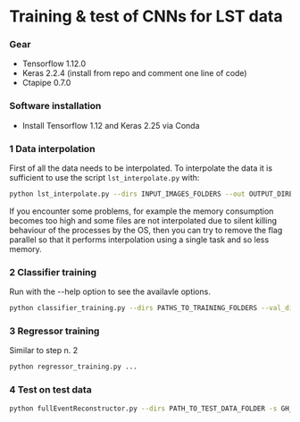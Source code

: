 # Training & test of CNNs for LST data

### Gear

- Tensorflow 1.12.0
- Keras 2.2.4 (install from repo and comment one line of code)
- Ctapipe 0.7.0

### Software installation
- Install Tensorflow 1.12 and Keras 2.25 via Conda

### 1 Data interpolation
First of all the data needs to be interpolated.
To interpolate the data it is sufficient to use the script ```lst_interpolate.py``` with:

```sh
python lst_interpolate.py --dirs INPUT_IMAGES_FOLDERS --out OUTPUT_DIRECTORY --parallel
```

If you encounter some problems, for example the memory consumption becomes too high and some files are not interpolated due to silent killing behaviour of the processes by the OS, then you can try to remove the flag parallel so that it performs interpolation using a single task and so less memory.

### 2 Classifier training

Run with the --help option to see the availavle options.

```sh
python classifier_training.py --dirs PATHS_TO_TRAINING_FOLDERS --val_dirs PATHS_TO_VALIDATION_FOLDERS --model MODEL_NAME --time --epochs NUMBER_OF_EPOCHS --batch_size BATCH_SIZE --clr --workers NUM_OF_WORKERS 
```

### 3 Regressor training
Similar to step n. 2

```sh
python regressor_training.py ...
```

### 4 Test on test data

```sh
python fullEventReconstructor.py --dirs PATH_TO_TEST_DATA_FOLDER -s GH_SEPARATORS_FOLDER -e ENERGY_REGRESSORS_FOLDER -d DIRECTION_REGRESSORS_PATH --output OUTPUT_FILE_PATH --time -i INTENSITY_CUT -lkg LEAKAGE_CUT
```

